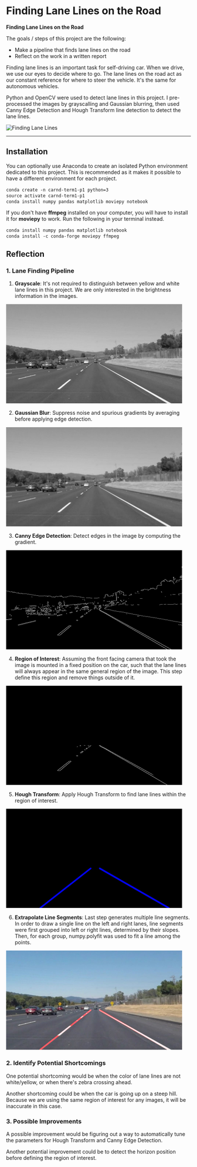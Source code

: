 # **Finding Lane Lines on the Road** 

**Finding Lane Lines on the Road**

The goals / steps of this project are the following:
* Make a pipeline that finds lane lines on the road
* Reflect on the work in a written report

Finding lane lines is an important task for self-driving car. When we drive, we use our eyes to decide where to go. The lane lines on the road act as our constant reference for where to steer the vehicle. It's the same for autonomous vehicles.

Python and OpenCV were used to detect lane lines in this project. I pre-processed the images by grayscalling and Gaussian blurring, then used Canny Edge Detection and Hough Transform line detection to detect the lane lines.

![Finding Lane Lines](/pipeline/solidWhiteRight.gif)

---

## Installation

You can optionally use Anaconda to create an isolated Python environment dedicated to this project. This is recommended as it makes it possible to have a different environment for each project.

```
conda create -n carnd-term1-p1 python=3
source activate carnd-term1-p1
conda install numpy pandas matplotlib moviepy notebook
```

If you don't have **ffmpeg** installed on your computer, you will have to install it for **moviepy** to work. Run the following in your terminal instead.

```
conda install numpy pandas matplotlib notebook
conda install -c conda-forge moviepy ffmpeg
```

## Reflection

### 1. Lane Finding Pipeline

1. **Grayscale**: It's not required to distinguish between yellow and white lane lines in this project. We are only interested in the brightness information in the images.
<img src="/pipeline/gray.jpg" height="270">

2. **Gaussian Blur**: Suppress noise and spurious gradients by averaging before applying edge detection.
<img src="/pipeline/blur.jpg" height="270">

3. **Canny Edge Detection**: Detect edges in the image by computing the gradient.
<img src="/pipeline/canny.jpg" height="270">

4. **Region of Interest**: Assuming the front facing camera that took the image is mounted in a fixed position on the car, such that the lane lines will always appear in the same general region of the image. This step define this region and remove things outside of it.
<img src="/pipeline/roi.jpg" height="270">

5. **Hough Transform**:  Apply Hough Transform to find lane lines within the region of interest.
<img src="/pipeline/hough.jpg" height="270">

6. **Extrapolate Line Segments**: Last step generates multiple line segments. In order to draw a single line on the left and right lanes, line segments were first grouped into left or right lines, determined by their slopes. Then, for each group, numpy.polyfit was used to fit a line among the points.
<img src="/test_images_output/solidWhiteCurve.jpg" height="270">


### 2. Identify Potential Shortcomings


One potential shortcoming would be when the color of lane lines are not white/yellow, or when there's zebra crossing ahead.

Another shortcoming could be when the car is going up on a steep hill. Because we are using the same region of interest for any images, it will be inaccurate in this case.


### 3. Possible Improvements

A possible improvement would be figuring out a way to automatically tune the parameters for Hough Transform and Canny Edge Detection.

Another potential improvement could be to detect the horizon position before defining the region of interest.
